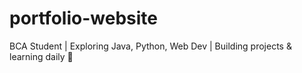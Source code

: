 # portfolio-website
BCA Student | Exploring Java, Python, Web Dev | Building projects &amp; learning daily 🚀
